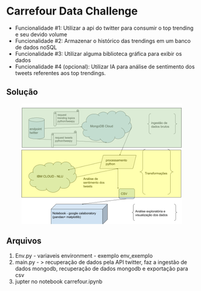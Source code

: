 <h1> Carrefour Data Challenge </h1>

<ul>
  <li>Funcionalidade #1: Utilizar a api do twitter para consumir o top trending e seu devido volume</li>
  <li>Funcionalidade #2: Armazenar o histórico das trendings em um banco de dados noSQL</li>
  <li>Funcionalidade #3: Utilizar alguma biblioteca gráfica para exibir os dados</li>
  <li>Funcionalidade #4 (opcional): Utilizar IA para análise de sentimento dos tweets referentes aos top trendings.</li>
</ul>
<h2> Solução</h2>
<figure>
  <img src="https://github.com/desenvolvedorjairomonassa/carrefourdatachallenge/blob/main/carrefour.png" alt="Desenvolvimento">
</figure>


<h2> Arquivos </h2>

<ol type="1">
  <li>Env.py - variaveis environment - exemplo env_exemplo</li>
  <li>main.py - > recuperação de dados pela API twitter, faz a ingestão de dados mongodb, recuperação de dados mongodb e exportação para csv</li>
  <li>jupter no notebook carrefour.ipynb </li>
</ol>
